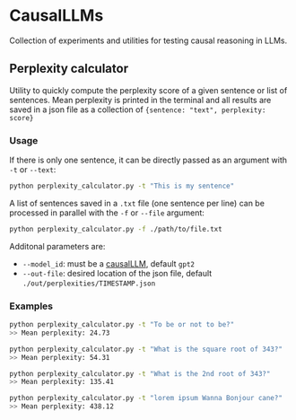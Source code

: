 # CausalLLMs
Collection of experiments and utilities for testing causal reasoning in LLMs.



## Perplexity calculator
Utility to quickly compute the perplexity score of a given sentence or list of sentences. Mean perplexity is printed in the terminal and all results are saved in a json file as a collection of `{sentence: "text", perplexity: score}`

### Usage
If there is only one sentence, it can be directly passed as an argument with `-t` or `--text`:
```bash
python perplexity_calculator.py -t "This is my sentence"
```
A list of sentences saved in a `.txt` file (one sentence per line) can be processed in parallel with the `-f` or `--file` argument:
```bash
python perplexity_calculator.py -f ./path/to/file.txt
```
Additonal parameters are:
- `--model_id`: must be a [causalLLM](https://huggingface.co/docs/transformers/main/en/model_doc/auto#transformers.AutoModelForCausalLM), default `gpt2`
- `--out-file`: desired location of the json file, default `./out/perplexities/TIMESTAMP.json`

### Examples
```bash
python perplexity_calculator.py -t "To be or not to be?"
>> Mean perplexity: 24.73
```

```bash
python perplexity_calculator.py -t "What is the square root of 343?"
>> Mean perplexity: 54.31
```

```bash
python perplexity_calculator.py -t "What is the 2nd root of 343?"
>> Mean perplexity: 135.41
```

```bash
python perplexity_calculator.py -t "lorem ipsum Wanna Bonjour cane?"
>> Mean perplexity: 438.12
```
